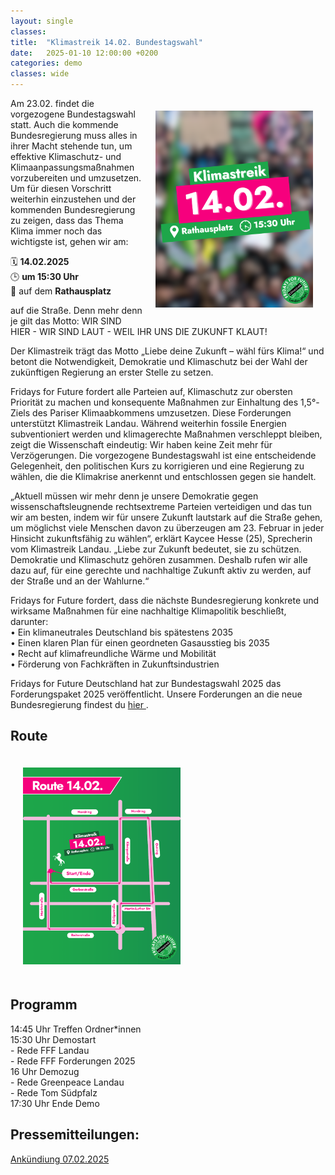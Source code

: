 ```yaml
---
layout: single
classes: 
title:  "Klimastreik 14.02. Bundestagswahl"
date:   2025-01-10 12:00:00 +0200
categories: demo
classes: wide
---
```

<img src="https://github.com/fridaysforfuture-landau-pfalz/fridaysforfuture-landau-pfalz.github.io/blob/main/assets/Demos/2025.02.14%20Klimastreik%20Bundestagswahl/Narrativ%2014.02.25.png?raw=true" alt="Bundesweiter Klimastreik am 14.02." style="float:right;" hspace=20 vspace=20 height="50%" width="50%">

Am 23.02. findet die vorgezogene Bundestagswahl statt. Auch die kommende Bundesregierung muss alles in ihrer Macht stehende tun, um effektive Klimaschutz- und Klimaanpassungsmaßnahmen vorzubereiten und umzusetzen. Um für diesen Vorschritt weiterhin einzustehen und der kommenden Bundesregierung zu zeigen, dass das Thema Klima immer noch das wichtigste ist, gehen wir am: <br>

🗓️ <b>14.02.2025</b> <br> 
🕒 <b>um 15:30 Uhr</b> <br>
📍 auf dem <b>Rathausplatz</b> <br>

auf die Straße. Denn mehr denn je gilt das Motto: WIR SIND HIER - WIR SIND LAUT - WEIL IHR UNS DIE ZUKUNFT KLAUT! <br>

Der Klimastreik trägt das Motto „Liebe deine Zukunft – wähl fürs Klima!“ und betont die Notwendigkeit, Demokratie und Klimaschutz bei der Wahl der zukünftigen Regierung an erster Stelle zu setzen. <br>

Fridays for Future fordert alle Parteien auf, Klimaschutz zur obersten Priorität zu machen und konsequente Maßnahmen zur Einhaltung des 1,5°-Ziels des Pariser Klimaabkommens umzusetzen. Diese Forderungen unterstützt Klimastreik Landau. Während weiterhin fossile Energien subventioniert werden und klimagerechte Maßnahmen verschleppt bleiben, zeigt die Wissenschaft eindeutig: Wir haben keine Zeit mehr für Verzögerungen. Die vorgezogene Bundestagswahl ist eine entscheidende Gelegenheit, den politischen Kurs zu korrigieren und eine Regierung zu wählen, die die Klimakrise anerkennt und entschlossen gegen sie handelt. <br>

„Aktuell müssen wir mehr denn je unsere Demokratie gegen wissenschaftsleugnende rechtsextreme Parteien verteidigen und das tun wir am besten, indem wir für unsere Zukunft lautstark auf die Straße gehen, um möglichst viele Menschen davon zu überzeugen am 23. Februar in jeder Hinsicht zukunftsfähig zu wählen“, erklärt Kaycee Hesse (25), Sprecherin vom Klimastreik Landau. „Liebe zur Zukunft bedeutet, sie zu schützen. Demokratie und Klimaschutz gehören zusammen. Deshalb rufen wir alle dazu auf, für eine gerechte und nachhaltige Zukunft aktiv zu werden, auf der Straße und an der Wahlurne.“ <br>

Fridays for Future fordert, dass die nächste Bundesregierung konkrete und wirksame Maßnahmen für eine nachhaltige Klimapolitik beschließt, darunter: <br>
• Ein klimaneutrales Deutschland bis spätestens 2035 <br>
• Einen klaren Plan für einen geordneten Gasausstieg bis 2035 <br>
• Recht auf klimafreundliche Wärme und Mobilität <br>
• Förderung von Fachkräften in Zukunftsindustrien <br>

Fridays for Future Deutschland hat zur Bundestagswahl 2025 das Forderungspaket 2025 veröffentlicht. Unsere Forderungen an die neue Bundesregierung findest du <a href="https://fridaysforfuture.de/forderungen/forderungen-2025/" target="_blank"> hier </a>. <br>

<h2> Route </h2>
<img src="https://github.com/fridaysforfuture-landau-pfalz/fridaysforfuture-landau-pfalz.github.io/blob/main/assets/Demos/2025.02.14%20Klimastreik%20Bundestagswahl/Route%2014.02.25.png?raw=true" alt="Bundesweiter Klimastreik am 14.02." hspace=20 vspace=20 height="50%" width="50%">

<h2> Programm </h2>
14:45 Uhr Treffen Ordner*innen <br>
15:30 Uhr Demostart <br>
- Rede FFF Landau <br>
- Rede FFF Forderungen 2025 <br>
16 Uhr Demozug  <br>
- Rede Greenpeace Landau  <br>
- Rede Tom Südpfalz <br>
17:30 Uhr Ende Demo <br>

<h2> Pressemitteilungen: </h2>
<a href="https://fridaysforfuture-landau.de/assets/Demos/2025.02.14 Klimastreik Bundestagswahl/Pressemitteilung Klimastreik Landau 14.02.2025.pdf" target="_blank"> Ankündiung 07.02.2025 </a> <br>
